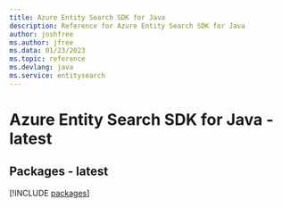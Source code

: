 ```yaml
---
title: Azure Entity Search SDK for Java
description: Reference for Azure Entity Search SDK for Java
author: joshfree
ms.author: jfree
ms.data: 01/23/2023
ms.topic: reference
ms.devlang: java
ms.service: entitysearch
---
```

# Azure Entity Search SDK for Java - latest
## Packages - latest
[!INCLUDE [packages](entity-search-index.md)]